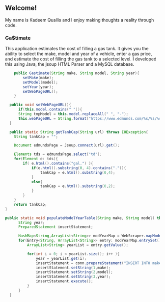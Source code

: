 ## Welcome!

My name is Kadeem Quallis and I enjoy making thoughts a reality through code.

### Ga$timate
This application estimates the cost of filling a gas tank. It gives you the ability to select the make,
model and year of a vehicle, enter a gas price, and estimate the cost of filling the gas tank to a selected level. I developed this using Java, the jsoup HTML Parser and a MySQL database.

```java
	public Gastimate(String make, String model, String year){
		setMake(make);
		setModel(model);
		setYear(year);
		setWebPageURL();
	}
  ```
  
  ```java
	public void setWebPageURL(){
		if(this.model.contains(" ")){
		String tmpModel = this.model.replaceAll(" ", "-");
		this.webPageURL = String.format("https://www.edmunds.com/%s/%s/%s/features-specs/",this.make.toLowerCase(),tmpModel.toLowerCase(), this.year);
	}
```
  
```java
  public static String getTankCap(String url) throws IOException{
	String tankCap = "";

	Document edmundsPage = Jsoup.connect(url).get();

	Elements tds = edmundsPage.select("td");
	for(Element e: tds){
		if( e.html().contains("gal.") ){
			if(e.html().substring(0, 4).contains(".")){
				tankCap = e.html().substring(0,4);
			}
			else{
				tankCap = e.html().substring(0,2);																				
			}
		}
	}	
	return tankCap;
}
  ```
  
  ```java
  public static void populateModelYearTable(String make, String model) throws IOException, SQLException{
		String year;
		PreparedStatement insertStatement;

		HashMap<String,ArrayList<String>> modYearMap = WebScraper.mapModelYears(make, model);
		for(Entry<String, ArrayList<String>> entry: modYearMap.entrySet()) {
			ArrayList<String> yearList = entry.getValue();

			for(int i = 0; i < yearList.size(); i++ ){
				year = yearList.get(i);
				insertStatement = conn.prepareStatement("INSERT INTO makemodels.modelyear (make, model, modyear) VALUES(?,?,?)");
				insertStatement.setString(1,make);
				insertStatement.setString(2,model);
				insertStatement.setString(3,year);
				insertStatement.execute();
			}
		}			
	}

```
  
